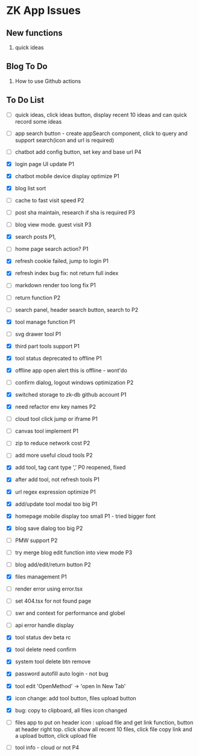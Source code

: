 # ZK App Issues

## New functions
1. quick ideas

## Blog To Do
1. How to use Github actions 

## To Do List
- [ ] quick ideas, click ideas button, display recent  10 ideas and can quick record some ideas 
- [ ] app search button - create appSearch component, click to query and support search(icon and url is required) 
- [ ] chatbot add config button, set key and base url P4
- [x] login page UI update P1
- [x] chatbot mobile device display optimize P1
- [x] blog list sort 
- [ ] cache to fast visit speed P2
- [ ] post sha maintain, research if sha is required P3
- [ ] blog view mode. guest visit P3
- [x] search posts P1, 
- [ ] home page search action? P1
- [x] refresh cookie failed, jump to login P1
- [x] refresh index bug fix: not return full index
- [ ] markdown render too long fix P1
- [ ] return function P2
- [ ] search panel, header search button, search to P2
- [x] tool manage function P1
- [ ] svg drawer tool P1
- [x] third part tools support P1
- [x] tool status deprecated  to offline P1
- [x] offline app open alert this is offline - wont'do
- [ ] confirm dialog,  logout windows optimization P2
- [x] switched storage to zk-db github account P1
- [x] need refactor env key names P2
- [ ] cloud tool click jump or iframe P1
- [ ] canvas tool implement P1
- [ ] zip to reduce network cost P2
- [ ] add more useful cloud tools P2
- [x] add tool, tag cant type ',' P0 reopened, fixed
- [x] after add tool, not refresh tools P1
- [x] url regex expression optimize P1
- [x] add/update tool modal too big P1
- [x] homepage mobile display too small P1 - tried bigger font
- [x] blog save dialog too big P2
- [ ] PMW support P2
- [ ] try merge blog edit function into view mode P3
- [ ] blog add/edit/return button P2
- [x] files management P1

- [ ] render error using error.tsx
- [ ] set 404.tsx for not found page
- [ ] swr and context for performance and  globel 
- [ ] api error handle display
- [x] tool status dev beta rc
- [x] tool delete need confirm
- [x] system tool delete btn remove
- [x] password autofill auto login - not bug
- [x] tool edit 'OpenMethod' -> 'open In New Tab'
- [x] icon change: add tool button, files upload button
- [x] bug: copy to clipboard, all files icon changed
- [ ] files app to put on header icon : upload file and get link function, button at header right top. click show all recent 10 files, click file copy link and a upload button, click upload file
- [ ] tool info - cloud or not P4 

